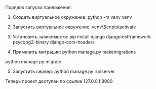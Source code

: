 Порядок запуска приложения:

1. Создать виртуальное окружение:
python -m venv venv

2. Запустить виртуальное окружение:
venv\\Scripts\\activate

3. Установить зависимости:
pip install django djangorestframework psycopg2-binary django-cors-headers

4. Применить миграции:
python manage.py makemigrations

python manage.py migrate

5. Запустить сервер:
python manage.py runserver

Теперь проект доступен по ссылке 127.0.0.1:8000.
